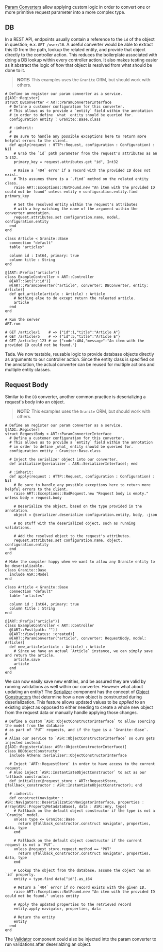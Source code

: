 [Param Converters](https://athena-framework.github.io/athena/Athena/Routing/ParamConverterInterface.html) allow applying custom logic in order to convert one or more primitive request parameter into a more complex type.

## DB

In a REST API, endpoints usually contain a reference to the `id` of the object in question; e.x. `GET /user/10`.  A useful converter would be able to extract this ID from the path, lookup the related entity, and provide that object directly to the controller action.  This reduces the boilerplate associated with doing a DB lookup within every controller action.  It also makes testing easier as it abstract the logic of _how_ that object is resolved from what should be done to it.

> **NOTE:** This examples uses the `Granite` ORM, but should work with others.

```crystal
# Define an register our param converter as a service.
@[ADI::Register]
struct DBConverter < ART::ParamConverterInterface
  # Define a customer configuration for this converter.
  # This allows us to provide a `entity` field within the annotation
  # in order to define _what_ entity should be queried for.
  configuration entity : Granite::Base.class

  # :inherit:
  #
  # Be sure to handle any possible exceptions here to return more helpful errors to the client.
  def apply(request : HTTP::Request, configuration : Configuration) : Nil
    # Grab the `id` path parameter from the request's attributes as an Int32.
    primary_key = request.attributes.get "id", Int32

    # Raise a `404` error if a record with the provided ID does not exist.
    # This assumes there is a `.find` method on the related entity class.
    raise ART::Exceptions::NotFound.new "An item with the provided ID could not be found" unless entity = configuration.entity.find primary_key

    # Set the resolved entity within the request's attributes
    # with a key matching the name of the argument within the converter annotation.
    request.attributes.set configuration.name, model, configuration.entity
  end
end

class Article < Granite::Base
  connection "default"
  table "articles"

  column id : Int64, primary: true
  column title : String
end

@[ART::Prefix("article")]
class ExampleController < ART::Controller
  @[ART::Get("/:id")]
  @[ART::ParamConverter("article", converter: DBConverter, entity: Article)]
  def get_article(article : Article) : Article
    # Nothing else to do except return the releated article.
    article
  end
end

# Run the server
ART.run

# GET /article/1    # => {"id":1,"title":"Article A"}
# GET /article/5    # => {"id":5,"title":"Article E"}
# GET /article/-123 # => {"code":404,"message":"An item with the provided ID could not be found."}
```

Tada.  We now testable, reusable logic to provide database objects directly as arguments to our controller action.  Since the entity class is specified on the annotation, the actual converter can be reused for multiple actions and multiple entity classes.

## Request Body

Similar to the `DB` converter, another common practice is deserializing a request's body into an object.

> **NOTE:** This examples uses the `Granite` ORM, but should work with others.

```crystal
# Define an register our param converter as a service.
@[ADI::Register]
struct RequestBody < ART::ParamConverterInterface
  # Define a customer configuration for this converter.
  # This allows us to provide a `entity` field within the annotation
  # in order to define _what_ entity should be queried for.
  configuration entity : Granite::Base.class

  # Inject the serializer object into our converter.
  def initialize(@serializer : ASR::SerializerInterface); end

  # :inherit:
  def apply(request : HTTP::Request, configuration : Configuration) : Nil
    # Be sure to handle any possible exceptions here to return more helpful errors to the client.
    raise ART::Exceptions::BadRequest.new "Request body is empty." unless body = request.body

    # Deserialize the object, based on the type provided in the annotation.
    object = @serializer.deserialize configuration.entity, body, :json

    # Do stuff with the deserialized object, such as running validations.

    # Add the resolved object to the request's attributes.
    request.attributes.set configuration.name, object, configuration.entity
  end
end

# Make the compiler happy when we want to allow any Granite entity to be deserializable.
class Granite::Base
  include ASR::Model
end

class Article < Granite::Base
  connection "default"
  table "articles"

  column id : Int64, primary: true
  column title : String
end

@[ART::Prefix("article")]
class ExampleController < ART::Controller
  @[ART::Post(path: "")]
  @[ART::View(status: :created)]
  @[ART::ParamConverter("article", converter: RequestBody, model: Article)]
  def new_article(article : Article) : Article
    # Since we have an actual `Article` instance, we can simply save and return the article.
    article.save
    article
  end
end
```
We can now easily save new entities, and be assured they are valid by running validations as well within our converter.  However what about updating an entity?  The [Serializer](https://athena-framework.github.io/serializer/Athena/Serializer.html) component has the concept of [Object Constructors](https://athena-framework.github.io/serializer/Athena/Serializer/ObjectConstructorInterface.html) that determine how a new object is constructed during deserialization.  This feature allows updated values to be *applied* to an existing object as opposed to either needing to create a whole new object from the request data or manually handle applying those changes. 

```crystal
# Define a custom `ASR::ObjectConstructorInterface` to allow sourcing the model from the database
# as part of `PUT` requests, and if the type is a `Granite::Base`.
#
# Alias our service to `ASR::ObjectConstructorInterface` so ours gets injected instead.
@[ADI::Register(alias: ASR::ObjectConstructorInterface)]
class DBObjectConstructor
  include Athena::Serializer::ObjectConstructorInterface

  # Inject `ART::RequestStore` in order to have access to the current request.
  # Also inject `ASR::InstantiateObjectConstructor` to act as our fallback constructor.
  def initialize(@request_store : ART::RequestStore, @fallback_constructor : ASR::InstantiateObjectConstructor); end

  # :inherit:
  def construct(navigator : ASR::Navigators::DeserializationNavigatorInterface, properties : Array(ASR::PropertyMetadataBase), data : ASR::Any, type)
    # Fallback on the default object constructor if the type is not a `Granite` model.
    unless type <= Granite::Base
      return @fallback_constructor.construct navigator, properties, data, type
    end

    # Fallback on the default object constructor if the current request is not a `PUT`.
    unless @request_store.request.method == "PUT"
      return @fallback_constructor.construct navigator, properties, data, type
    end

    # Lookup the object from the database; assume the object has an `id` property.
    entity = type.find data["id"].as_i64

    # Return a `404` error if no record exists with the given ID.
    raise ART::Exceptions::NotFound.new "An item with the provided ID could not be found." unless entity

    # Apply the updated properties to the retrieved record
    entity.apply navigator, properties, data

    # Return the entity
    entity
  end
end
```

The [Validator](https://athena-framework.github.io/validator/Athena/Validator.html) component could also be injected into the param converter to run validations after deserialzing an object.